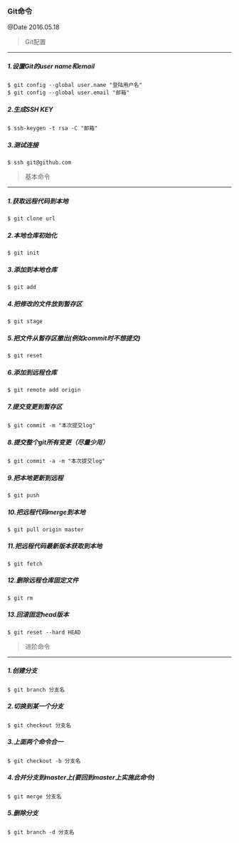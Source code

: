 ### Git命令
@Date 2016.05.18

> Git配置

---

##### 1.设置Git的user name和email
```
$ git config --global user.name "登陆用户名"
$ git config --global user.email "邮箱"
```

##### 2.生成SSH KEY
```
$ ssh-keygen -t rsa -C "邮箱"
```

##### 3.测试连接
```
$ ssh git@github.com
```

> 基本命令

---

##### 1.获取远程代码到本地
```
$ git clone url
```

##### 2.本地仓库初始化
```
$ git init
```

##### 3.添加到本地仓库
```
$ git add
```

##### 4.把修改的文件放到暂存区
```
$ git stage
```

##### 5.把文件从暂存区撤出(例如commit时不想提交)
```
$ git reset
```

##### 6.添加到远程仓库
```
$ git remote add origin
```

##### 7.提交变更到暂存区
```
$ git commit -m "本次提交log"
```

##### 8.提交整个git所有变更（尽量少用）
```
$ git commit -a -m "本次提交log"  
```

##### 9.把本地更新到远程
```
$ git push 
```

##### 10.把远程代码merge到本地
```
$ git pull origin master
```

##### 11.把远程代码最新版本获取到本地
```
$ git fetch
```

##### 12.删除远程仓库固定文件
```
$ git rm
```

##### 13.回滚固定head版本
```
$ git reset --hard HEAD
```

> 进阶命令

---

##### 1.创建分支
```
$ git branch 分支名
```

##### 2.切换到某一个分支
```
$ git checkout 分支名
```

##### 3.上面两个命令合一
```
$ git checkout -b 分支名
```

##### 4.合并分支到master上(要回到master上实施此命令)
```
$ git merge 分支名
```

##### 5.删除分支
```
$ git branch -d 分支名
```
